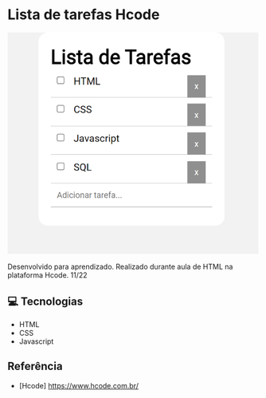 # Lista de tarefas Hcode


![preview](./.github/preview.png)


Desenvolvido para aprendizado. Realizado durante aula de HTML na plataforma Hcode. 11/22




## 💻 Tecnologias

- HTML
- CSS
- Javascript


## Referência

- [Hcode] https://www.hcode.com.br/

